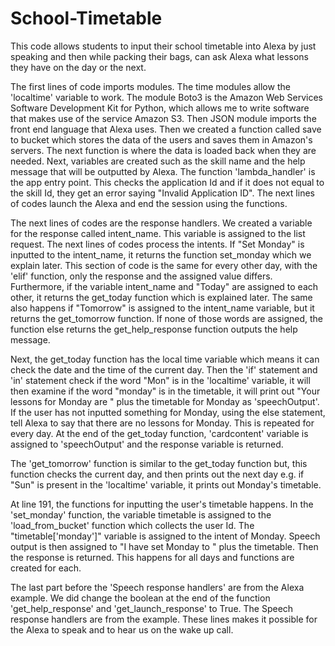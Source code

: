 # School-Timetable


This code allows students to input their school timetable into Alexa by just speaking and then while packing their bags, can ask Alexa what lessons they have on the day or the next.

The first lines of code imports modules. The time modules allow the 'localtime' variable to work. The module Boto3 is the Amazon Web Services Software Development Kit for Python, which allows me to write software that makes use of the service Amazon S3. Then JSON module imports the front end language that Alexa uses. Then we created a function called save to bucket which stores the data of the users and saves them in Amazon's servers. The next function is where the data is loaded back when they are needed.  Next, variables are created such as the skill name and the help message that will be outputted by Alexa.
The function 'lambda_handler' is the app entry point.  This checks the application Id and if it does not equal to the skill Id, they get an error saying "Invalid Application ID". The next lines of codes launch the Alexa and end the session using the functions.

The next lines of codes are the response handlers. We created a variable for the response called intent_name. This variable is assigned to the list request. The next lines of codes process the intents. If "Set Monday" is inputted to the intent_name, it returns the function set_monday which we explain later. This section of code is the same for every other day, with the 'elif' function, only the response and the assigned value differs. Furthermore, if the variable intent_name and "Today" are assigned to each other, it returns the get_today function which is explained later. The same also happens if "Tomorrow" is assigned to the intent_name variable, but it returns the get_tomorrow function. If none of those words are assigned, the function else returns the get_help_response function outputs the help message.  

Next, the get_today function has the local time variable which means it can check the date and the time of the current day. Then the 'if' statement and 'in' statement check if the word "Mon" is in the 'localtime' variable, it will then examine if the word "monday" is in the timetable, it will print out "Your lessons for Monday are " plus the timetable for Monday as 'speechOutput'. If the user has not inputted something for Monday, using the else statement, tell Alexa to say that there are no lessons for Monday. This is repeated for every day. At the end of the get_today function, 'cardcontent' variable is assigned to 'speechOutput'  and the response variable is returned.

The 'get_tomorrow' function is similar to the get_today function but, this function checks the current day, and then prints out the next day e.g. if "Sun" is present in the 'localtime' variable, it prints out Monday's timetable.

At line 191, the functions for inputting the user's timetable happens. In the 'set_monday' function, the variable timetable is assigned to the 'load_from_bucket' function which collects the user Id. The "timetable['monday']" variable is assigned to the intent of Monday.  Speech output is then assigned to "I have set Monday to " plus the timetable. Then the response is returned. This happens for all days and functions are created for each.

The last part before the 'Speech response handlers' are from the Alexa example. We did change the boolean at the end of the function 'get_help_response' and 'get_launch_response' to True. The Speech response handlers are from the example. These lines makes it possible for the Alexa to speak and to hear us on the wake up call.
